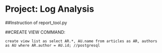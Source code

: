 Project: Log Analysis
=====================
##Instruction of report_tool.py

##CREATE VIEW COMMAND:
```
create view list as select AR.*, AU.name from articles as AR, authors as AU where AR.author = AU.id; //postgresql
```
